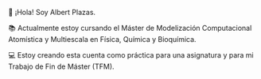 <!--
![https://github.com/Alplalo](https://raw.githubusercontent.com/Alplalo/Alplalo/main/Alplalo_name.png)
-->
👋 ¡Hola! Soy Albert Plazas. 

📚 Actualmente estoy cursando el Máster de Modelización Computacional Atomística y Multiescala en Física, Química y Bioquímica.

💻 Estoy creando esta cuenta como práctica para una asignatura y para mi Trabajo de Fin de Máster (TFM).

<!--
<div align="center">
<img src="alplalo2.jpg" alt="alplalo2" style="width:200px;"/>
</div>
-->
<!--
**Alplalo/Alplalo** is a ✨ _special_ ✨ repository because its `README.md` (this file) appears on your GitHub profile.

Here are some ideas to get you started:

- 🔭 I’m currently working on ...
- 🌱 I’m currently learning ...
- 👯 I’m looking to collaborate on ...
- 🤔 I’m looking for help with ...
- 💬 Ask me about ...
- 📫 How to reach me: ...
- 😄 Pronouns: ...
- ⚡ Fun fact: ...
-->
